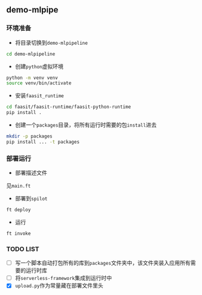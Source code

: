 ## demo-mlpipe

### 环境准备

- 将目录切换到`demo-mlpipeline`

```sh
cd demo-mlpipeline
```

- 创建`python`虚拟环境

```sh
python -m venv venv
source venv/bin/activate
```

- 安装`faasit_runtime`

```sh
cd faasit/faasit-runtime/faasit-python-runtime
pip install .
```

- 创建一个`packages`目录，将所有运行时需要的包`install`进去

```sh
mkdir -p packages
pip install ... -t packages
```


### 部署运行

- 部署描述文件

见`main.ft`

- 部署到`spilot`

```sh
ft deploy
```

- 运行

```sh
ft invoke
```




### TODO LIST

- [ ] 写一个脚本自动打包所有的库到`packages`文件夹中，该文件夹装入应用所有需要的运行时库
- [ ] 将`serverless-framework`集成到运行时中
- [x] `upload.py`作为常量藏在部署文件里头